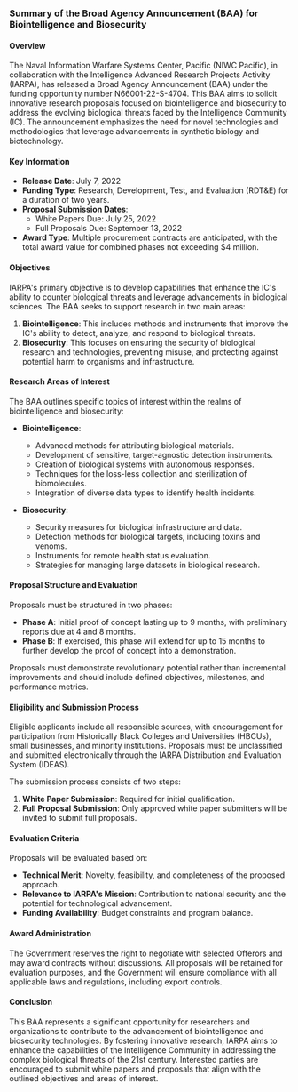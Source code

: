 ### Summary of the Broad Agency Announcement (BAA) for Biointelligence and Biosecurity

#### Overview

The Naval Information Warfare Systems Center, Pacific (NIWC Pacific), in collaboration with the Intelligence Advanced Research Projects Activity (IARPA), has released a Broad Agency Announcement (BAA) under the funding opportunity number N66001-22-S-4704. This BAA aims to solicit innovative research proposals focused on biointelligence and biosecurity to address the evolving biological threats faced by the Intelligence Community (IC). The announcement emphasizes the need for novel technologies and methodologies that leverage advancements in synthetic biology and biotechnology.

#### Key Information

- **Release Date**: July 7, 2022
- **Funding Type**: Research, Development, Test, and Evaluation (RDT&E) for a duration of two years.
- **Proposal Submission Dates**:
  - White Papers Due: July 25, 2022
  - Full Proposals Due: September 13, 2022
- **Award Type**: Multiple procurement contracts are anticipated, with the total award value for combined phases not exceeding $4 million.

#### Objectives

IARPA's primary objective is to develop capabilities that enhance the IC's ability to counter biological threats and leverage advancements in biological sciences. The BAA seeks to support research in two main areas:

1. **Biointelligence**: This includes methods and instruments that improve the IC's ability to detect, analyze, and respond to biological threats.
2. **Biosecurity**: This focuses on ensuring the security of biological research and technologies, preventing misuse, and protecting against potential harm to organisms and infrastructure.

#### Research Areas of Interest

The BAA outlines specific topics of interest within the realms of biointelligence and biosecurity:

- **Biointelligence**:
  - Advanced methods for attributing biological materials.
  - Development of sensitive, target-agnostic detection instruments.
  - Creation of biological systems with autonomous responses.
  - Techniques for the loss-less collection and sterilization of biomolecules.
  - Integration of diverse data types to identify health incidents.

- **Biosecurity**:
  - Security measures for biological infrastructure and data.
  - Detection methods for biological targets, including toxins and venoms.
  - Instruments for remote health status evaluation.
  - Strategies for managing large datasets in biological research.

#### Proposal Structure and Evaluation

Proposals must be structured in two phases:

- **Phase A**: Initial proof of concept lasting up to 9 months, with preliminary reports due at 4 and 8 months.
- **Phase B**: If exercised, this phase will extend for up to 15 months to further develop the proof of concept into a demonstration.

Proposals must demonstrate revolutionary potential rather than incremental improvements and should include defined objectives, milestones, and performance metrics.

#### Eligibility and Submission Process

Eligible applicants include all responsible sources, with encouragement for participation from Historically Black Colleges and Universities (HBCUs), small businesses, and minority institutions. Proposals must be unclassified and submitted electronically through the IARPA Distribution and Evaluation System (IDEAS).

The submission process consists of two steps:

1. **White Paper Submission**: Required for initial qualification.
2. **Full Proposal Submission**: Only approved white paper submitters will be invited to submit full proposals.

#### Evaluation Criteria

Proposals will be evaluated based on:

- **Technical Merit**: Novelty, feasibility, and completeness of the proposed approach.
- **Relevance to IARPA's Mission**: Contribution to national security and the potential for technological advancement.
- **Funding Availability**: Budget constraints and program balance.

#### Award Administration

The Government reserves the right to negotiate with selected Offerors and may award contracts without discussions. All proposals will be retained for evaluation purposes, and the Government will ensure compliance with all applicable laws and regulations, including export controls.

#### Conclusion

This BAA represents a significant opportunity for researchers and organizations to contribute to the advancement of biointelligence and biosecurity technologies. By fostering innovative research, IARPA aims to enhance the capabilities of the Intelligence Community in addressing the complex biological threats of the 21st century. Interested parties are encouraged to submit white papers and proposals that align with the outlined objectives and areas of interest.